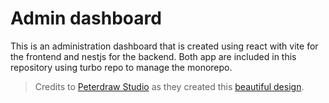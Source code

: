 # Admin dashboard

This is an administration dashboard that is created using react with vite for the frontend and nestjs for the backend. Both app are included in this repository using turbo repo to manage the monorepo.

> Credits to [Peterdraw Studio](https://dribbble.com/peterdraw) as they created this [beautiful design](https://dribbble.com/shots/21187380-Colorful-Admin-Dashboard).
